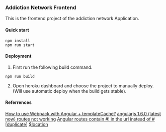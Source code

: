 ### Addiction Network Frontend
This is the frontend project of the addiction network Application.

#### Quick start
```
npm install
npm run start
```

#### Deployment
1. First run the following build command.
  ```
  npm run build
  ```
  
2. Open heroku dashboard and choose the project to manually deploy. (Will use automatic deploy when the build gets stable).


#### Referrences
[How to use Webpack with Angular + templateCache?](http://stackoverflow.com/questions/33300289/how-to-use-webpack-with-angular-templatecache)
[angularjs 1.6.0 (latest now) routes not working](http://stackoverflow.com/questions/41211875/angularjs-1-6-0-latest-now-routes-not-working)
[Angular routes contain #! in the url instead of # [duplicate]](http://stackoverflow.com/questions/41334798/angular-routes-contain-in-the-url-instead-of)
[$location](https://docs.angularjs.org/guide/migration#commit-aa077e8)
